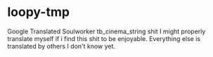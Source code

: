 # loopy-tmp

Google Translated Soulworker tb_cinema_string shit I might properly translate myself if i find this shit to be enjoyable. Everything else is translated by others I don't know yet.
